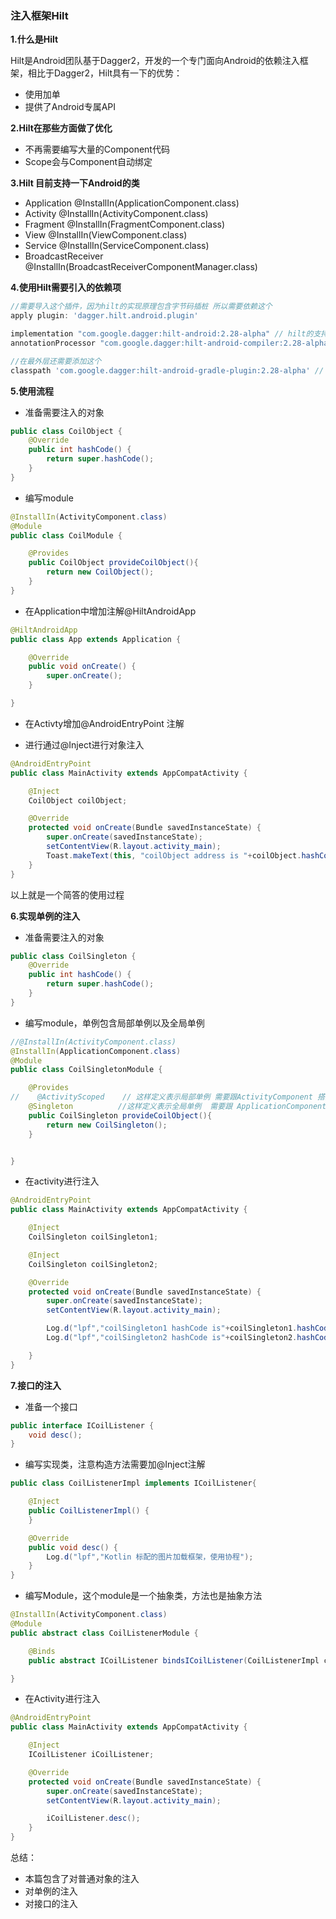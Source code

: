 ### 注入框架Hilt

**1.什么是Hilt**

Hilt是Android团队基于Dagger2，开发的一个专门面向Android的依赖注入框架，相比于Dagger2，Hilt具有一下的优势：

* 使用加单
* 提供了Android专属API



**2.Hilt在那些方面做了优化**

* 不再需要编写大量的Component代码
* Scope会与Component自动绑定



**3.Hilt 目前支持一下Android的类**

* Application  @InstallIn(ApplicationComponent.class)
* Activity         @InstallIn(ActivityComponent.class)
* Fragment     @InstallIn(FragmentComponent.class)
* View              @InstallIn(ViewComponent.class)
* Service          @InstallIn(ServiceComponent.class)
* BroadcastReceiver  @InstallIn(BroadcastReceiverComponentManager.class)



**4.使用Hilt需要引入的依赖项**

```groovy
//需要导入这个插件，因为hilt的实现原理包含字节码插桩 所以需要依赖这个
apply plugin: 'dagger.hilt.android.plugin' 

implementation "com.google.dagger:hilt-android:2.28-alpha" // hilt的支持
annotationProcessor "com.google.dagger:hilt-android-compiler:2.28-alpha" //Dagger的注解处理器APT

//在最外层还需要添加这个
classpath 'com.google.dagger:hilt-android-gradle-plugin:2.28-alpha' // 导入gradle-plugin 
```



**5.使用流程**

* 准备需要注入的对象

```java
public class CoilObject {
    @Override
    public int hashCode() {
        return super.hashCode();
    }
}
```

* 编写module

```java
@InstallIn(ActivityComponent.class)
@Module
public class CoilModule {

    @Provides
    public CoilObject provideCoilObject(){
        return new CoilObject();
    }
}
```

* 在Application中增加注解@HiltAndroidApp

```java
@HiltAndroidApp
public class App extends Application {

    @Override
    public void onCreate() {
        super.onCreate();
    }

}
```

* 在Activty增加@AndroidEntryPoint 注解

* 进行通过@Inject进行对象注入

```java
@AndroidEntryPoint
public class MainActivity extends AppCompatActivity {

    @Inject
    CoilObject coilObject;

    @Override
    protected void onCreate(Bundle savedInstanceState) {
        super.onCreate(savedInstanceState);
        setContentView(R.layout.activity_main);
        Toast.makeText(this, "coilObject address is "+coilObject.hashCode(), Toast.LENGTH_SHORT).show();
    }
}
```

以上就是一个简答的使用过程



**6.实现单例的注入**

* 准备需要注入的对象

```java
public class CoilSingleton {
    @Override
    public int hashCode() {
        return super.hashCode();
    }
}
```



* 编写module，单例包含局部单例以及全局单例

```java
//@InstallIn(ActivityComponent.class)
@InstallIn(ApplicationComponent.class)
@Module
public class CoilSingletonModule {

    @Provides
//    @ActivityScoped    // 这样定义表示局部单例 需要跟ActivityComponent 搭配使用
    @Singleton          //这样定义表示全局单例  需要跟 ApplicationComponent 搭配使用
    public CoilSingleton provideCoilObject(){
        return new CoilSingleton();
    }


}
```



* 在activity进行注入

```java
@AndroidEntryPoint
public class MainActivity extends AppCompatActivity {

    @Inject
    CoilSingleton coilSingleton1;

    @Inject
    CoilSingleton coilSingleton2;

    @Override
    protected void onCreate(Bundle savedInstanceState) {
        super.onCreate(savedInstanceState);
        setContentView(R.layout.activity_main);

        Log.d("lpf","coilSingleton1 hashCode is"+coilSingleton1.hashCode());
        Log.d("lpf","coilSingleton2 hashCode is"+coilSingleton2.hashCode());

    }
}
```



**7.接口的注入**

* 准备一个接口

```java
public interface ICoilListener {
    void desc();
}
```



* 编写实现类，注意构造方法需要加@Inject注解

```java
public class CoilListenerImpl implements ICoilListener{

    @Inject
    public CoilListenerImpl() {
    }

    @Override
    public void desc() {
        Log.d("lpf","Kotlin 标配的图片加载框架，使用协程");
    }
}
```



* 编写Module，这个module是一个抽象类，方法也是抽象方法

```java
@InstallIn(ActivityComponent.class)
@Module
public abstract class CoilListenerModule {

    @Binds
    public abstract ICoilListener bindsICoilListener(CoilListenerImpl coilListener);

}
```



* 在Activity进行注入

```java
@AndroidEntryPoint
public class MainActivity extends AppCompatActivity {

    @Inject
    ICoilListener iCoilListener;

    @Override
    protected void onCreate(Bundle savedInstanceState) {
        super.onCreate(savedInstanceState);
        setContentView(R.layout.activity_main);

        iCoilListener.desc();
    }
}
```



总结：

* 本篇包含了对普通对象的注入
* 对单例的注入
* 对接口的注入

